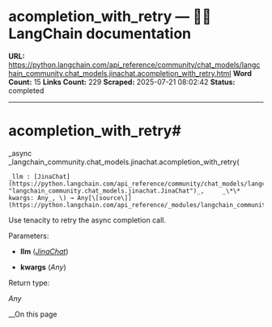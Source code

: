 # acompletion_with_retry — 🦜🔗 LangChain  documentation

**URL:** https://python.langchain.com/api_reference/community/chat_models/langchain_community.chat_models.jinachat.acompletion_with_retry.html
**Word Count:** 15
**Links Count:** 229
**Scraped:** 2025-07-21 08:02:42
**Status:** completed

---

# acompletion\_with\_retry\#

_async _langchain\_community.chat\_models.jinachat.acompletion\_with\_retry\(

    _llm : [JinaChat](https://python.langchain.com/api_reference/community/chat_models/langchain_community.chat_models.jinachat.JinaChat.html#langchain_community.chat_models.jinachat.JinaChat "langchain_community.chat_models.jinachat.JinaChat")_,     _\*\* kwargs: Any_, \) → Any[\[source\]](https://python.langchain.com/api_reference/_modules/langchain_community/chat_models/jinachat.html#acompletion_with_retry)\#     

Use tenacity to retry the async completion call.

Parameters:     

  * **llm** \([_JinaChat_](https://python.langchain.com/api_reference/community/chat_models/langchain_community.chat_models.jinachat.JinaChat.html#langchain_community.chat_models.jinachat.JinaChat "langchain_community.chat_models.jinachat.JinaChat")\)

  * **kwargs** \(_Any_\)

Return type:     

_Any_

__On this page
